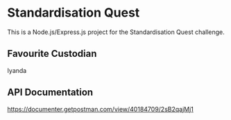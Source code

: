 # Standardisation Quest

This is a Node.js/Express.js project for the Standardisation Quest challenge.

## Favourite Custodian

Iyanda

## API Documentation

https://documenter.getpostman.com/view/40184709/2sB2qajMj1
